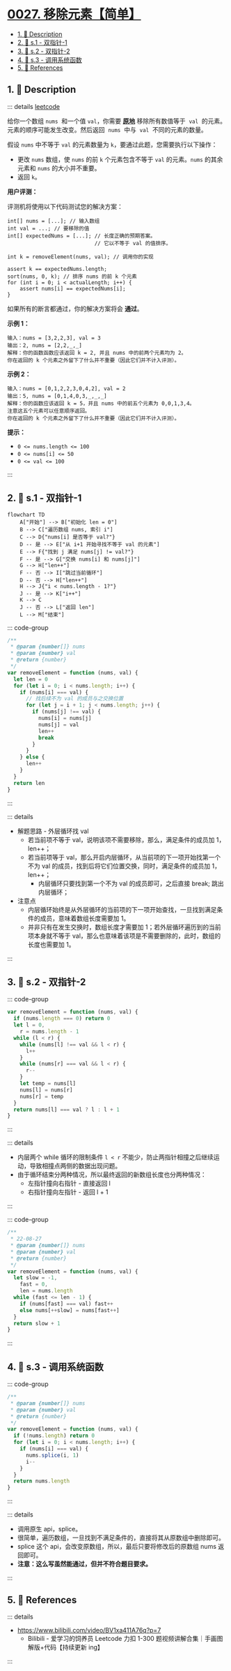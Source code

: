 # [0027. 移除元素【简单】](https://github.com/tnotesjs/TNotes.leetcode/tree/main/notes/0027.%20%E7%A7%BB%E9%99%A4%E5%85%83%E7%B4%A0%E3%80%90%E7%AE%80%E5%8D%95%E3%80%91)

<!-- region:toc -->

- [1. 📝 Description](#1--description)
- [2. 🎯 s.1 - 双指针-1](#2--s1---双指针-1)
- [3. 🎯 s.2 - 双指针-2](#3--s2---双指针-2)
- [4. 🎯 s.3 - 调用系统函数](#4--s3---调用系统函数)
- [5. 🔗 References](#5--references)

<!-- endregion:toc -->

## 1. 📝 Description

::: details [leetcode](https://leetcode.cn/problems/remove-element/)

给你一个数组 `nums`  和一个值 `val`，你需要 **[原地](https://baike.baidu.com/item/%E5%8E%9F%E5%9C%B0%E7%AE%97%E6%B3%95)** 移除所有数值等于  `val`  的元素。元素的顺序可能发生改变。然后返回  `nums`  中与  `val`  不同的元素的数量。

假设 `nums` 中不等于 `val` 的元素数量为 `k`，要通过此题，您需要执行以下操作：

- 更改 `nums` 数组，使 `nums` 的前 `k` 个元素包含不等于 `val` 的元素。`nums` 的其余元素和 `nums` 的大小并不重要。
- 返回 `k`。

**用户评测：**

评测机将使用以下代码测试您的解决方案：

```
int[] nums = [...]; // 输入数组
int val = ...; // 要移除的值
int[] expectedNums = [...]; // 长度正确的预期答案。
                            // 它以不等于 val 的值排序。

int k = removeElement(nums, val); // 调用你的实现

assert k == expectedNums.length;
sort(nums, 0, k); // 排序 nums 的前 k 个元素
for (int i = 0; i < actualLength; i++) {
    assert nums[i] == expectedNums[i];
}
```

如果所有的断言都通过，你的解决方案将会 **通过**。

**示例 1：**

```
输入：nums = [3,2,2,3], val = 3
输出：2, nums = [2,2,_,_]
解释：你的函数函数应该返回 k = 2, 并且 nums 中的前两个元素均为 2。
你在返回的 k 个元素之外留下了什么并不重要（因此它们并不计入评测）。
```

**示例 2：**

```
输入：nums = [0,1,2,2,3,0,4,2], val = 2
输出：5, nums = [0,1,4,0,3,_,_,_]
解释：你的函数应该返回 k = 5，并且 nums 中的前五个元素为 0,0,1,3,4。
注意这五个元素可以任意顺序返回。
你在返回的 k 个元素之外留下了什么并不重要（因此它们并不计入评测）。
```

**提示：**

- `0 <= nums.length <= 100`
- `0 <= nums[i] <= 50`
- `0 <= val <= 100`

:::

## 2. 🎯 s.1 - 双指针-1

```mermaid
flowchart TD
    A["开始"] --> B["初始化 len = 0"]
    B --> C["遍历数组 nums, 索引 i"]
    C --> D{"nums[i] 是否等于 val?"}
    D -- 是 --> E["从 i+1 开始寻找不等于 val 的元素"]
    E --> F{"找到 j 满足 nums[j] != val?"}
    F -- 是 --> G["交换 nums[i] 和 nums[j]"]
    G --> H["len++"]
    F -- 否 --> I["跳过当前循环"]
    D -- 否 --> H["len++"]
    H --> J{"i < nums.length - 1?"}
    J -- 是 --> K["i++"]
    K --> C
    J -- 否 --> L["返回 len"]
    L --> M["结束"]
```

::: code-group

```js
/**
 * @param {number[]} nums
 * @param {number} val
 * @return {number}
 */
var removeElement = function (nums, val) {
  let len = 0
  for (let i = 0; i < nums.length; i++) {
    if (nums[i] === val) {
      // 找后续不为 val 的成员与之交换位置
      for (let j = i + 1; j < nums.length; j++) {
        if (nums[j] !== val) {
          nums[i] = nums[j]
          nums[j] = val
          len++
          break
        }
      }
    } else {
      len++
    }
  }
  return len
}
```

:::

::: details

- 解题思路 - 外层循环找 val
  - 若当前项不等于 val，说明该项不需要移除，那么，满足条件的成员加 1，len++；
  - 若当前项等于 val，那么开启内层循环，从当前项的下一项开始找第一个不为 val 的成员，找到后将它们位置交换，同时，满足条件的成员加 1，len++；
    - 内层循环只要找到第一个不为 val 的成员即可，之后直接 break; 跳出内层循环；
- 注意点
  - 内层循环始终是从外层循环的当前项的下一项开始查找，一旦找到满足条件的成员，意味着数组长度需要加 1。
  - 并非只有在发生交换时，数组长度才需要加 1；若外层循环遍历到的当前项本身就不等于 val，那么也意味着该项是不需要删除的，此时，数组的长度也需要加 1。

:::

## 3. 🎯 s.2 - 双指针-2

::: code-group

```js
var removeElement = function (nums, val) {
  if (nums.length === 0) return 0
  let l = 0,
    r = nums.length - 1
  while (l < r) {
    while (nums[l] !== val && l < r) {
      l++
    }
    while (nums[r] === val && l < r) {
      r--
    }
    let temp = nums[l]
    nums[l] = nums[r]
    nums[r] = temp
  }
  return nums[l] === val ? l : l + 1
}
```

:::

::: details

- 内层两个 while 循环的限制条件 `l < r` 不能少，防止两指针相撞之后继续运动，导致相撞点两侧的数据出现问题。
- 由于循环结束分两种情况，所以最终返回的新数组长度也分两种情况：
  - 左指针撞向右指针 - 直接返回 l
  - 右指针撞向左指针 - 返回 l + 1

:::

::: code-group

```js
/**
 * 22-08-27
 * @param {number[]} nums
 * @param {number} val
 * @return {number}
 */
var removeElement = function (nums, val) {
  let slow = -1,
    fast = 0,
    len = nums.length
  while (fast <= len - 1) {
    if (nums[fast] === val) fast++
    else nums[++slow] = nums[fast++]
  }
  return slow + 1
}
```

:::

## 4. 🎯 s.3 - 调用系统函数

::: code-group

```js
/**
 * @param {number[]} nums
 * @param {number} val
 * @return {number}
 */
var removeElement = function (nums, val) {
  if (!nums.length) return 0
  for (let i = 0; i < nums.length; i++) {
    if (nums[i] === val) {
      nums.splice(i, 1)
      i--
    }
  }
  return nums.length
}
```

:::

::: details

- 调用原生 api，splice。
- 很简单，遍历数组，一旦找到不满足条件的，直接将其从原数组中删除即可。
- splice 这个 api，会改变原数组，所以，最后只要将修改后的原数组 nums 返回即可。
- **注意：这么写虽然能通过，但并不符合题目要求。**

:::

## 5. 🔗 References

::: details

- https://www.bilibili.com/video/BV1xa411A76q?p=7
  - Bilibili - 爱学习的饲养员 Leetcode 力扣 1-300 题视频讲解合集｜手画图解版+代码【持续更新 ing】

:::
